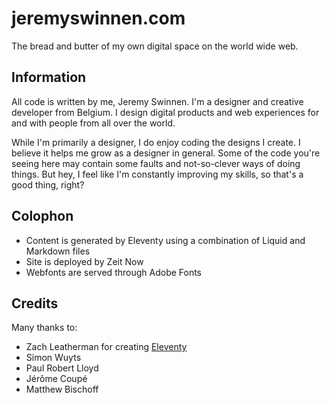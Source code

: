 # jeremyswinnen.com
The bread and butter of my own digital space on the world wide web.

## Information
All code is written by me, Jeremy Swinnen. I'm a designer and creative developer from Belgium. I design digital products and web experiences for and with people from all over the world.

While I'm primarily a designer, I do enjoy coding the designs I create. I believe it helps me grow as a designer in general. Some of the code you're seeing here may contain some faults and not-so-clever ways of doing things. But hey, I feel like I'm constantly improving my skills, so that's a good thing, right?

## Colophon
- Content is generated by Eleventy using a combination of Liquid and Markdown files
- Site is deployed by Zeit Now
- Webfonts are served through Adobe Fonts

## Credits
Many thanks to:
- Zach Leatherman for creating [Eleventy](www.11ty.io)
- Simon Wuyts
- Paul Robert Lloyd
- Jérôme Coupé
- Matthew Bischoff